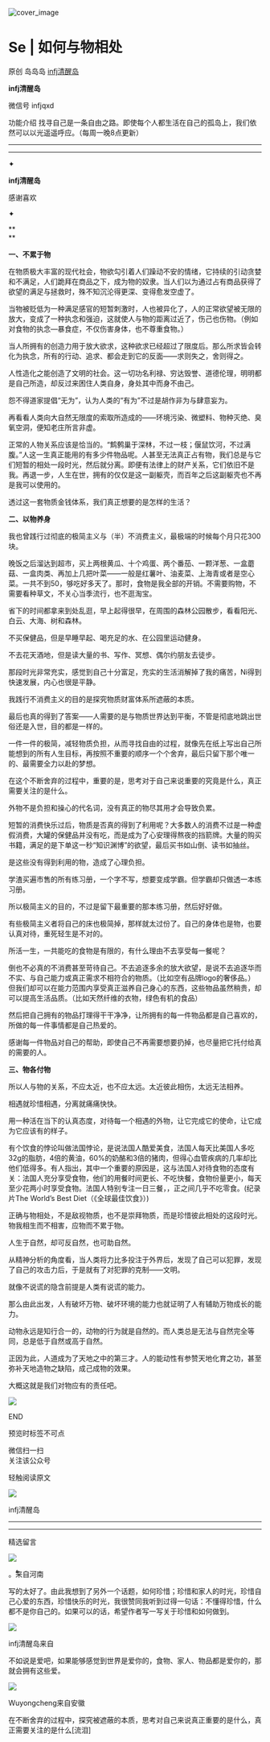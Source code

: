 ![cover_image](https://mmbiz.qlogo.cn/mmbiz_jpg/DZCdtia4bJxqh04WklunfXElBT35T7MFxhsvpaQ3fmRj1EnIj1PfV2pdvT9EFsuQJZkE9vd2cS7VAI6KUOG1h9w/0?wx_fmt=jpeg)

#  Se | 如何与物相处

原创  岛岛岛  [ infj清醒岛 ](javascript:void\(0\);)

**infj清醒岛**

微信号  infjqxd

功能介绍  找寻自己是一条自由之路。即使每个人都生活在自己的孤岛上，我们依然可以以光遥遥呼应。（每周一晚8点更新）

__ __

__ _ _

✦

  

**infj清醒岛**

感谢喜欢

✦

**  
**

**一、不累于物**  

在物质极大丰富的现代社会，物欲勾引着人们躁动不安的情绪，它持续的引动贪婪和不满足，人们跪拜在商品之下，成为物的奴隶。当人们以为通过占有商品获得了欲望的满足与拯救时，殊不知沉沦得更深、变得愈发空虚了。

当物被贬低为一种满足感官的短暂刺激时，人也被异化了，人的正常欲望被无限的放大，变成了一种执念和强迫，这就使人与物的距离过近了，伤己也伤物。（例如对食物的执念—暴食症，不仅伤害身体，也不尊重食物。）

当人所拥有的创造力用于放大欲求，这种欲求已经超过了限度后。那么所求皆会转化为执念，所有的行动、追求、都会走到它的反面——求则失之，舍则得之。

人性造化之能创造了文明的社会。这一切功名利禄、穷达毁誉、道德伦理，明明都是自己所造，却反过来困住人类自身，身处其中而身不由己。

怨不得道家提倡“无为”，认为人类的“有为”不过是胡作非为与肆意妄为。

再看看人类向大自然无限度的索取所造成的——环境污染、微塑料、物种灭绝、臭氧空洞，便知老庄所言非虚。

正常的人物关系应该是恰当的。“鹪鹩巢于深林，不过一枝；偃鼠饮河，不过满腹。”人这一生真正能用的有多少件物品呢。人甚至无法真正占有物，我们总是与它们短暂的相处一段时光，然后就分离。即便有法律上的财产关系，它们依旧不是我。再退一步，人生在世，拥有的仅仅是这一副躯壳，而百年之后这副躯壳也不再是我可以使用的。

透过这一套物质金钱体系，我们真正想要的是怎样的生活？

  

**二、以物养身**

我也曾践行过彻底的极简主义与（半）不消费主义，最极端的时候每个月只花300块。

晚饭之后溜达到超市，买上两根黄瓜、十个鸡蛋、两个番茄、一颗洋葱、一盒蘑菇、一盒肉类、再加上几把叶菜——一般是红薯叶、油麦菜、上海青或者是空心菜。一共不到50，够吃好多天了。那时，食物是我全部的开销。不需要购物，不需要看种草文，不关心当季流行，也不逛淘宝。

省下的时间都拿来到处乱逛，早上起得很早，在周围的森林公园散步，看看阳光、白云、大海、树和森林。

不买保健品，但是早睡早起、喝充足的水、在公园里运动健身。

不去花天酒地，但是读大量的书、写作、冥想、偶尔约朋友去徒步。

那段时光非常充实，感觉到自己十分富足，充实的生活消解掉了我的痛苦，Ni得到快速发展，内心也很是平静。

我践行不消费主义的目的是探究物质财富体系所遮蔽的本质。

最后也真的得到了答案——人需要的是与物质世界达到平衡，不管是彻底地跳出世俗还是入世，目的都是一样的。

一件一件的极简，减轻物质负担，从而寻找自由的过程，就像先在纸上写出自己所能想到的所有人生目标，再按照不重要的顺序一个个舍弃，最后只留下那个唯一的、最需要全力以赴的梦想。

在这个不断舍弃的过程中，重要的是，思考对于自己来说重要的究竟是什么，真正需要关注的是什么。

外物不是负担和操心的代名词，没有真正的物尽其用才会导致负累。

短暂的消费快乐过后，物质是否真的得到了利用呢？大多数人的消费不过是一种虚假消费，大罐的保健品并没有吃，而是成为了心安理得熬夜的挡箭牌。大量的购买书籍，满足的是下单这一秒“知识渊博”的欲望，最后买书如山倒、读书如抽丝。

是这些没有得到利用的物，造成了心理负担。

学渣买遍市售的所有练习册，一个字不写，想要变成学霸。但学霸却只做透一本练习册。

所以极简主义的目的，不过是留下最重要的那本练习册，然后好好做。

有些极简主义者将自己的床也极简掉，那样就太过份了。自己的身体也是物，也要认真对待，重死轻生是不对的。

所活一生，一共能吃的食物是有限的，有什么理由不去享受每一餐呢？

倒也不必真的不消费甚至苛待自己。不去追逐多余的放大欲望，是说不去追逐华而不实、与自己能力或真正需求不相符合的物质。（比如空有品牌logo的奢侈品。）但我们却可以在能力范围内享受真正滋养自己身心的东西，这些物品虽然稍贵，却可以提高生活品质。（比如天然纤维的衣物，绿色有机的食品）

然后把自己拥有的物品打理得干干净净，让所拥有的每一件物品都是自己喜欢的，所做的每一件事情都是自己热爱的。

感谢每一件物品对自己的帮助，即使自己不再需要想要扔掉，也尽量把它托付给真的需要的人。

**三、物各付物**

所以人与物的关系，不应太近，也不应太远。太近彼此相伤，太远无法相养。

相遇就珍惜相遇，分离就痛痛快快。

用一种活在当下的认真态度，对待每一个相遇的外物，让它完成它的使命，让它成为它应该有的样子。

有个饮食的悖论叫做法国悖论，是说法国人酷爱美食，法国人每天比美国人多吃32g的脂肪，4倍的黄油，60%的奶酪和3倍的猪肉，但得心血管疾病的几率却比他们低得多。有人指出，其中一个重要的原因是，这与法国人对待食物的态度有关：法国人充分享受食物，他们的用餐时间更长、不吃快餐，食物份量更小，每天至少花两小时享受食物。法国人特别专注一日三餐，，正之间几乎不吃零食。(纪录片The
World’s Best Diet（《全球最佳饮食》）)

正确与物相处，不是敌视物质，也不是崇拜物质，而是珍惜彼此相处的这段时光。物我相生而不相害，应物而不累于物。

人生于自然，却可反自然，也可助自然。

从精神分析的角度看，当人类将力比多投注于外界后，发现了自己可以犯罪，发现了自己的攻击力后，于是就有了对犯罪的克制——文明。

就像不说谎的隐含前提是人类有说谎的能力。

那么由此出发，人有破坏万物、破坏环境的能力也就证明了人有辅助万物成长的能力。

动物永远是知行合一的，动物的行为就是自然的。而人类总是无法与自然完全等同，总是低于自然或高于自然。

正因为此，人道成为了天地之中的第三才。人的能动性有参赞天地化育之功，甚至弥补天地造物之缺陷，成己成物的效果。

大概这就是我们对物应有的责任吧。

  

![](https://mmbiz.qpic.cn/mmbiz_gif/7FiadXCUBpqt43ySAFleQonQAWQDMwvCPOiaiaFlUYSG8ibicVqc4d5rBa4niaAWr9DmauJ43FCich2gaNDU6PiaKZQf6w/640?wx_fmt=gif)

END  

预览时标签不可点

微信扫一扫  
关注该公众号



轻触阅读原文

![](http://mmbiz.qpic.cn/mmbiz_png/DZCdtia4bJxpcRrqEcIicNn7icChObS1Eqm6u2hlN1LGAHvlMHZg6O2a3A47KdeC6IqvVTuryNZQpDFQ1LX3JvT9w/0?wx_fmt=png)

infj清醒岛







****



****





精选留言

![](http://mmsns.qpic.cn/mmsns/iaxNB5XaibCeLTYWIUGCYm7cS1kFxTx4ibUSEBZJ6VnOdXPDItJ9PaGRg/0)

。ۗۚۗۖۗۗۚ来自河南

写的太好了。由此我想到了另外一个话题，如何珍惜；珍惜和家人的时光，珍惜自己心爱的东西，珍惜快乐的时光，我很赞同我听到过得一句话：不懂得珍惜，什么都不是你自己的。如果可以的话，希望作者写一写关于珍惜和如何做到。

![](http://wx.qlogo.cn/mmhead/Q3auHgzwzM4icoibBPppWkMrbLG1lB8KhWHaiaiabBib87BTTdVQC8Cyacg/64)

infj清醒岛来自

不如说是爱吧，如果能够感觉到世界是爱你的，食物、家人、物品都是爱你的，那就会拥有这些爱。

![](http://mmsns.qpic.cn/mmsns/iaxNB5XaibCeLTYWIUGCYm7cS1kFxTx4ibUSEBZJ6VnOdXPDItJ9PaGRg/0)

Wuyongcheng来自安徽

在不断舍弃的过程中，探究被遮蔽的本质，思考对自己来说真正重要的是什么，真正需要关注的是什么[流泪]

